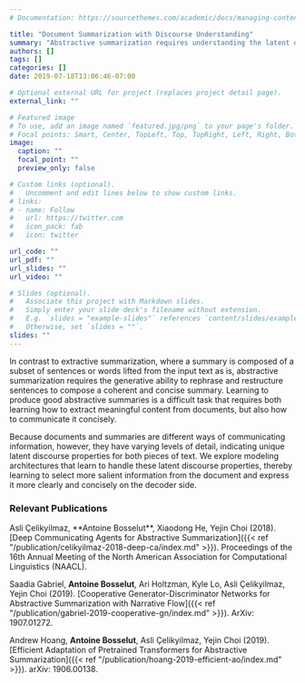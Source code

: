 ```yaml
---
# Documentation: https://sourcethemes.com/academic/docs/managing-content/

title: "Document Summarization with Discourse Understanding"
summary: "Abstractive summarization requires understanding the latent discourse properties of how information is presented. We develop new approaches for integrating these inductive biases into summarization architectures."
authors: []
tags: []
categories: []
date: 2019-07-18T13:06:46-07:00

# Optional external URL for project (replaces project detail page).
external_link: ""

# Featured image
# To use, add an image named `featured.jpg/png` to your page's folder.
# Focal points: Smart, Center, TopLeft, Top, TopRight, Left, Right, BottomLeft, Bottom, BottomRight.
image:
  caption: ""
  focal_point: ""
  preview_only: false

# Custom links (optional).
#   Uncomment and edit lines below to show custom links.
# links:
# - name: Follow
#   url: https://twitter.com
#   icon_pack: fab
#   icon: twitter

url_code: ""
url_pdf: ""
url_slides: ""
url_video: ""

# Slides (optional).
#   Associate this project with Markdown slides.
#   Simply enter your slide deck's filename without extension.
#   E.g. `slides = "example-slides"` references `content/slides/example-slides.md`.
#   Otherwise, set `slides = ""`.
slides: ""
---
```

<!-- We design abstractive summarization algorithms that model the discourse characteristics of typical documents and summaries to improve abstractive summarization quality. -->
In contrast to extractive summarization, where a summary is composed of a subset of sentences or words lifted from the input text as is, abstractive summarization requires the generative ability to rephrase and restructure sentences to compose a coherent and concise summary. Learning to produce good abstractive summaries is a difficult task that requires both learning how to extract meaningful content from documents, but also how to communicate it concisely.

Because documents and summaries are different ways of communicating information, however, they have varying levels of detail, indicating unique latent discourse properties for both pieces of text. We explore modeling architectures that learn to handle these latent discourse properties, thereby learning to select more salient information from the document and express it more clearly and concisely on the decoder side.

<h3> Relevant Publications </h3>
Asli Çelikyilmaz, **Antoine Bosselut**, Xiaodong He, Yejin Choi (2018). [Deep Communicating Agents for Abstractive Summarization]({{< ref "/publication/celikyilmaz-2018-deep-ca/index.md" >}}). Proceedings of the 16th Annual Meeting of the North American Association for Computational Linguistics (NAACL).

Saadia Gabriel, **Antoine Bosselut**, Ari Holtzman, Kyle Lo, Asli Çelikyilmaz, Yejin Choi (2019). [Cooperative Generator-Discriminator Networks for Abstractive Summarization with Narrative Flow]({{< ref "/publication/gabriel-2019-cooperative-gn/index.md" >}}). ArXiv: 1907.01272.

Andrew Hoang, **Antoine Bosselut**, Asli Çelikyilmaz, Yejin Choi (2019). [Efficient Adaptation of Pretrained Transformers for Abstractive Summarization]({{< ref "/publication/hoang-2019-efficient-ao/index.md" >}}). arXiv: 1906.00138.


